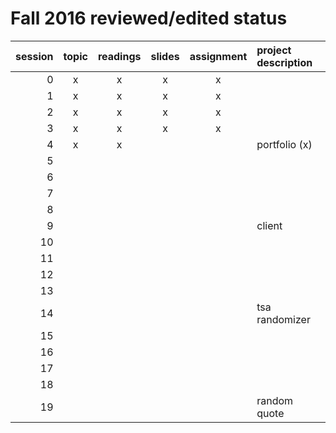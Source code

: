 # Fall 2016 reviewed/edited status

| session | topic | readings | slides | assignment | project description |
| ------: | :---: | :------: | :----: | :--------: | :------------------ |
|       0 |   x   |     x    |    x   |      x     |                     |
|       1 |   x   |     x    |    x   |      x     |                     |
|       2 |   x   |     x    |    x   |      x     |                     |
|       3 |   x   |     x    |    x   |      x     |                     |
|       4 |   x   |     x    |        |            | portfolio (x)       |
|       5 |       |          |        |            |                     |
|       6 |       |          |        |            |                     |
|       7 |       |          |        |            |                     |
|       8 |       |          |        |            |                     |
|       9 |       |          |        |            | client              |
|      10 |       |          |        |            |                     |
|      11 |       |          |        |            |                     |
|      12 |       |          |        |            |                     |
|      13 |       |          |        |            |                     |
|      14 |       |          |        |            | tsa randomizer      |
|      15 |       |          |        |            |                     |
|      16 |       |          |        |            |                     |
|      17 |       |          |        |            |                     |
|      18 |       |          |        |            |                     |
|      19 |       |          |        |            | random quote        |
